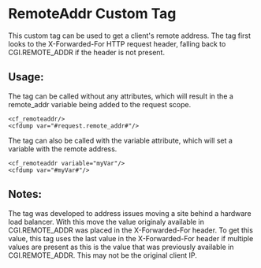 RemoteAddr Custom Tag
=====================

This custom tag can be used to get a client's remote address. The tag first looks to the X-Forwarded-For HTTP request header, falling back to CGI.REMOTE_ADDR if the header is not present. 

Usage:
------

The tag can be called without any attributes, which will result in the a remote_addr variable being added to the request scope.

    <cf_remoteaddr/>
    <cfdump var="#request.remote_addr#"/> 

The tag can also be called with the variable attribute, which will set a variable with the remote address.

    <cf_remoteaddr variable="myVar"/>
    <cfdump var="#myVar#"/>


Notes:
------

The tag was developed to address issues moving a site behind a hardware load balancer. With this move the value originaly available in CGI.REMOTE_ADDR was placed in the X-Forwarded-For header. To get this value, this tag uses the last value in the X-Forwarded-For header if multiple values are present as this is the value that was previously available in CGI.REMOTE_ADDR. This may not be the original client IP.



